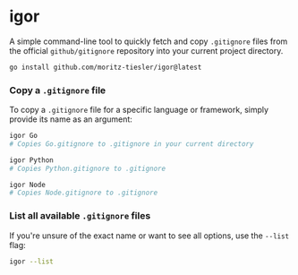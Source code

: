 # igor

A simple command-line tool to quickly fetch and copy `.gitignore` files from the official `github/gitignore` repository into your current project directory.

```bash
go install github.com/moritz-tiesler/igor@latest
```

### Copy a `.gitignore` file

To copy a `.gitignore` file for a specific language or framework, simply provide its name as an argument:

```bash
igor Go
# Copies Go.gitignore to .gitignore in your current directory

igor Python
# Copies Python.gitignore to .gitignore

igor Node
# Copies Node.gitignore to .gitignore
```
### List all available `.gitignore` files

If you're unsure of the exact name or want to see all options, use the `--list` flag:

```bash
igor --list
```